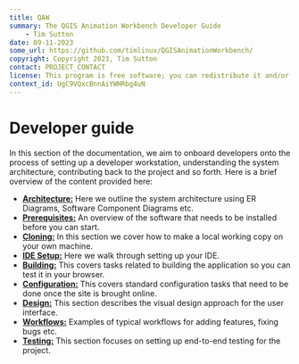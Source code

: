 ```yaml
---
title: QAW
summary: The QGIS Animation Workbench Developer Guide
    - Tim Sutton
date: 09-11-2023
some_url: https://github.com/timlinux/QGISAnimationWorkbench/
copyright: Copyright 2023, Tim Sutton
contact: PROJECT_CONTACT
license: This program is free software; you can redistribute it and/or modify it under the terms of the GNU General Public License as published by the Free Software Foundation; either version 2 of the License, or (at your option) any later version.
context_id: UgC9VQxcBnnAiYWHRbg4uN
---
```


# Developer guide

In this section of the documentation, we aim to onboard developers onto the
process of setting up a developer workstation, understanding the system
architecture, contributing back to the project and so forth. Here is a brief
overview of the content provided here:

* **[Architecture:](./architecture.md)** Here we outline the system architecture using ER Diagrams, Software Component Diagrams etc.
* **[Prerequisites:](./prerequisites.md)**  An overview of the software that needs to be installed before you can start.
* **[Cloning:](./cloning.md)** In this section we cover how to make a local working copy on your own machine.
* **[IDE Setup:](./ide-setup.md)** Here we walk through setting up your IDE.
* **[Building:](./building.md)** This covers tasks related to building the application so you can test it in your browser.
* **[Configuration:](./configuration.md)** This covers standard configuration tasks that need to be done once the site is brought online.
* **[Design:](./design.md)** This section describes the visual design approach for the user interface.
* **[Workflows:](./workflows.md)** Examples of typical workflows for adding features, fixing bugs etc.
* **[Testing:](./testing.md)** This section focuses on setting up end-to-end testing for the project.
